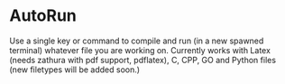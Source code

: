 # AutoRun
Use a single key or command to compile and run (in a new spawned terminal) whatever file you are working on. Currently works with Latex (needs zathura with pdf support, pdflatex), C, CPP, GO and Python files (new filetypes will be added soon.)
